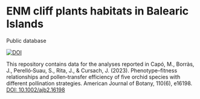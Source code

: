 # ENM cliff plants habitats in Balearic Islands
Public database 

<a href="https://doi.org/10.5281/zenodo.7826601"><img src="https://zenodo.org/badge/DOI/10.5281/zenodo.7826601.svg" alt="DOI"></a>

This repository contains data for the analyses reported in
Capó, M., Borràs, J., Perelló‐Suau, S., Rita, J., & Cursach, J. (2023). Phenotype–fitness relationships and pollen‐transfer efficiency of five orchid species with different pollination strategies. American Journal of Botany, 110(6), e16198.
<a href="https://doi.org/10.1002/ajb2.16198">DOI: 10.1002/ajb2.16198</a>

